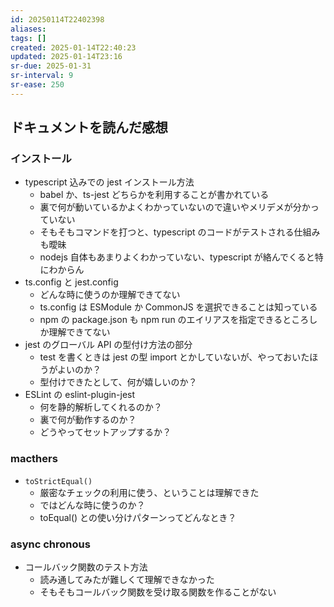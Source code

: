 ```yaml
---
id: 20250114T22402398
aliases: 
tags: []
created: 2025-01-14T22:40:23
updated: 2025-01-14T23:16
sr-due: 2025-01-31
sr-interval: 9
sr-ease: 250
---
```


## ドキュメントを読んだ感想

### インストール

- typescript 込みでの jest インストール方法
    - babel か、ts-jest どちらかを利用することが書かれている
    - 裏で何が動いているかよくわかっていないので違いやメリデメが分かっていない
    - そもそもコマンドを打つと、typescript のコードがテストされる仕組みも曖昧
    - nodejs 自体もあまりよくわかっていない、typescript が絡んでくると特にわからん
- ts.config と jest.config
    - どんな時に使うのか理解できてない
    - ts.config は ESModule か CommonJS を選択できることは知っている
    - npm の package.json も npm run のエイリアスを指定できるところしか理解できてない
- jest のグローバル API の型付け方法の部分
    - test を書くときは jest の型 import とかしていないが、やっておいたほうがよいのか？
    - 型付けできたとして、何が嬉しいのか？
- ESLint の eslint-plugin-jest
    - 何を静的解析してくれるのか？
    - 裏で何が動作するのか？
    - どうやってセットアップするか？

### macthers

- `toStrictEqual()`
    - 厳密なチェックの利用に使う、ということは理解できた
    - ではどんな時に使うのか？
    - toEqual() との使い分けパターンってどんなとき？

### async chronous

- コールバック関数のテスト方法
    - 読み通してみたが難しくて理解できなかった
    - そもそもコールバック関数を受け取る関数を作ることがない